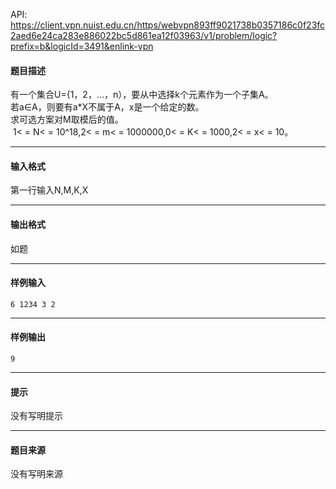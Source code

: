API: https://client.vpn.nuist.edu.cn/https/webvpn893ff9021738b0357186c0f23fc2aed6e24ca283e886022bc5d861ea12f03963/v1/problem/logic?prefix=b&logicId=3491&enlink-vpn

#### 题目描述

有一个集合U={1，2，…，n），要从中选择k个元素作为一个子集A。  
若a∈A，则要有a\*X不属于A，x是一个给定的数。  
求可选方案对M取模后的值。  
 1< = N< = 10^18,2< = m< = 1000000,0< = K< = 1000,2< = x< = 10。  

---

#### 输入格式

第一行输入N,M,K,X

---

#### 输出格式

如题

---

#### 样例输入
```
6 1234 3 2

```

---

#### 样例输出
```
9
```

---

#### 提示

没有写明提示

---

#### 题目来源

没有写明来源